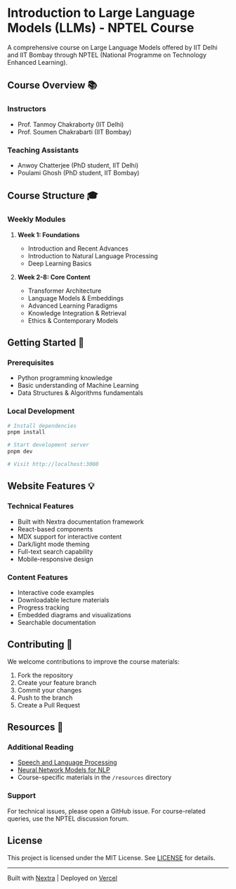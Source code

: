 # Introduction to Large Language Models (LLMs) - NPTEL Course

A comprehensive course on Large Language Models offered by IIT Delhi and IIT Bombay through NPTEL (National Programme on Technology Enhanced Learning).

## Course Overview 📚

### Instructors
- Prof. Tanmoy Chakraborty (IIT Delhi)
- Prof. Soumen Chakrabarti (IIT Bombay)

### Teaching Assistants
- Anwoy Chatterjee (PhD student, IIT Delhi)
- Poulami Ghosh (PhD student, IIT Bombay)

## Course Structure 🎓

### Weekly Modules
1. **Week 1: Foundations**
   - Introduction and Recent Advances
   - Introduction to Natural Language Processing
   - Deep Learning Basics

2. **Week 2-8: Core Content**
   - Transformer Architecture
   - Language Models & Embeddings
   - Advanced Learning Paradigms
   - Knowledge Integration & Retrieval
   - Ethics & Contemporary Models

## Getting Started 🚀

### Prerequisites
- Python programming knowledge
- Basic understanding of Machine Learning
- Data Structures & Algorithms fundamentals

### Local Development
```bash
# Install dependencies
pnpm install

# Start development server
pnpm dev

# Visit http://localhost:3000
```

## Website Features 💡

### Technical Features
- Built with Nextra documentation framework
- React-based components
- MDX support for interactive content
- Dark/light mode theming
- Full-text search capability
- Mobile-responsive design

### Content Features
- Interactive code examples
- Downloadable lecture materials
- Progress tracking
- Embedded diagrams and visualizations
- Searchable documentation

## Contributing 🤝

We welcome contributions to improve the course materials:
1. Fork the repository
2. Create your feature branch
3. Commit your changes
4. Push to the branch
5. Create a Pull Request

## Resources 📖

### Additional Reading
- [Speech and Language Processing](https://web.stanford.edu/~jurafsky/slp3/)
- [Neural Network Models for NLP](http://u.cs.biu.ac.il/~yogo/nnlp.pdf)
- Course-specific materials in the `/resources` directory

### Support
For technical issues, please open a GitHub issue.
For course-related queries, use the NPTEL discussion forum.

## License

This project is licensed under the MIT License. See [LICENSE](LICENSE) for details.

---

Built with [Nextra](https://nextra.site) | Deployed on [Vercel](https://vercel.com)
